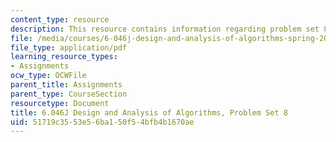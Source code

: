 ```yaml
---
content_type: resource
description: This resource contains information regarding problem set 8.
file: /media/courses/6-046j-design-and-analysis-of-algorithms-spring-2012/51719c3553e56ba150f54bfb4b1670ae_MIT6_046JS12_ps8.pdf
file_type: application/pdf
learning_resource_types:
- Assignments
ocw_type: OCWFile
parent_title: Assignments
parent_type: CourseSection
resourcetype: Document
title: 6.046J Design and Analysis of Algorithms, Problem Set 8
uid: 51719c35-53e5-6ba1-50f5-4bfb4b1670ae
---
```

